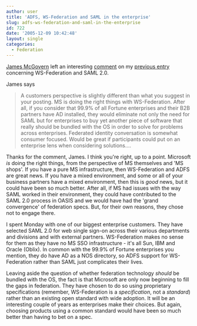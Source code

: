 ```yaml
---
author: user
title: 'ADFS, WS-Federation and SAML in the enterprise'
slug: adfs-ws-federation-and-saml-in-the-enterprise
id: 722
date: '2005-12-09 10:42:48'
layout: single
categories:
  - Federation
---
```


[James McGovern](http://duckdown.blogspot.com/) left an interesting [comment](http://blogs.sun.com/roller/page/superpat?entry=update_on_ws_federation_saml#comment1) on my [previous entry](http://blogs.sun.com/roller/page/superpat?entry=update_on_ws_federation_saml) concerning WS-Federation and SAML 2.0\.

James says

> A customers perspective is slightly different than what you suggest in your posting. MS is doing the right things with WS-Federation. After all, if you consider that 99.9% of all Fortune enterprises and their B2B partners have AD installed, they would eliminate not only the need for SAML but for enterprises to buy yet another piece of software that really should be bundled with the OS in order to solve for problems across enterprises. Federated identity conversation is somewhat consumer focused. Would be great if participants could put on an enterprise lens when considering solutions....

Thanks for the comment, James. I think you're right, up to a point. Microsoft _is_ doing the right things, from the perspective of MS themselves and 'MS shops'. If you have a pure MS infrastructure, then WS-Federation and ADFS are great news. If you have a mixed environment, and some or all of your business partners have a mixed environment, then this is _good_ news, but it could have been so much better. After all, if MS had issues with the way SAML worked in their environment, they could have contributed to the SAML 2.0 process in OASIS and we would have had the 'grand convergence' of federation specs. But, for their own reasons, they chose not to engage there.

I spent Monday with one of our biggest enterprise customers. They have selected SAML 2.0 for web single sign-on across their various departments and divisions and with external partners. WS-Federation makes no sense for them as they have no MS SSO infrastructure - it's all Sun, IBM and Oracle (Oblix). In common with the 99.9% of Fortune enterprises you mention, they do have AD as a NOS directory, so ADFS support for WS-Federation rather than SAML just complicates their lives.

Leaving aside the question of whether federation technology _should_ be bundled with the OS, the fact is that Microsoft are only now beginning to fill the gaps in federation. They have chosen to do so using proprietary specifications (remember, WS-Federation is a _specification_, not a _standard_) rather than an existing open standard with wide adoption. It will be an interesting couple of years as enterprises make their choices. But again, choosing products using a common standard would have been so much better than having to bet on a spec.